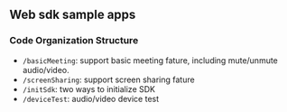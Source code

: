 ## Web sdk sample apps

### Code Organization Structure

- `/basicMeeting`: support basic meeting fature, including mute/unmute audio/video.
- `/screenSharing`: support screen sharing fature
- `/initSdk`: two ways to initialize SDK
- `/deviceTest`: audio/video device test